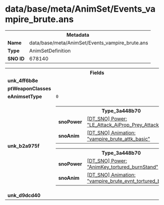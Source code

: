 <h1>data/base/meta/AnimSet/Events_vampire_brute.ans</h1><table><tr><th colspan="100%">Metadata</th></tr><tr><td><b>Name</b></td><td>data/base/meta/AnimSet/Events_vampire_brute.ans</td></tr><tr><td><b>Type</b></td><td>AnimSetDefinition</td></tr><tr><td><b>SNO ID</b></td><td>678140</td></tr></table>

<table><tr><th colspan="100%">Fields</th></tr><tr><td><b>unk_4ff6b8e</b></td><td></td></tr><tr><td><b>ptWeaponClasses</b></td><td></td></tr><tr><td><b>eAnimsetType</b></td><td><code>0</code></td></tr><tr><td><b>unk_b2a975f</b></td><td><table><tr><th colspan="100%">Type_3a448b70</th></tr><tr><td><b>snoPower</b></td><td><a href="..\Power\LE_Attack_AiProp_Prey_Attack_LeftRight.pow.md">[DT_SNO] Power: "LE_Attack_AiProp_Prey_Attack_LeftRight"</a></td></tr><tr><td><b>snoAnim</b></td><td><a href="..\Anim\vampire_brute_attk_basic.ani.md">[DT_SNO] Animation: "vampire_brute_attk_basic"</a></td></tr></table>


<table><tr><th colspan="100%">Type_3a448b70</th></tr><tr><td><b>snoPower</b></td><td><a href="..\Power\AnimKey_tortured_burnStand.pow.md">[DT_SNO] Power: "AnimKey_tortured_burnStand"</a></td></tr><tr><td><b>snoAnim</b></td><td><a href="..\Anim\vampire_brute_evnt_tortured_burnStand.ani.md">[DT_SNO] Animation: "vampire_brute_evnt_tortured_burnStand"</a></td></tr></table>


</td></tr><tr><td><b>unk_d9dcd40</b></td><td></td></tr></table>

